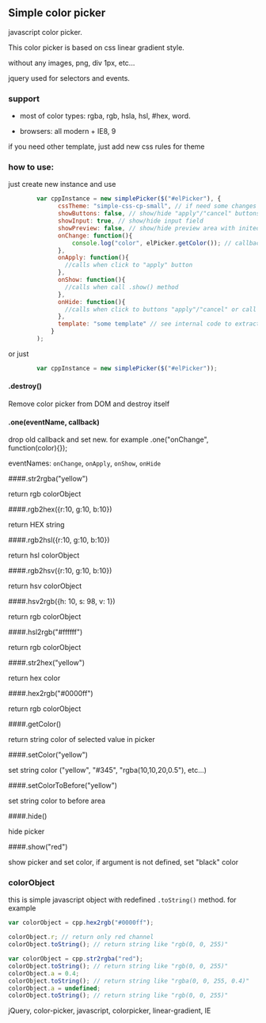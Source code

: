 ## Simple color picker


javascript color picker. 


This color picker is based on css linear gradient style. 

without any images, png, div 1px, etc... 


jquery used for selectors and events.


### support
 
 - most of color types: rgba, rgb, hsla, hsl, #hex, word.
 
 - browsers: all modern + IE8, 9

if you need other template, just add new css rules for theme

### how to use:

just create new instance and use


```javascript
        var cppInstance = new simplePicker($("#elPicker"), {
              cssTheme: "simple-css-cp-small", // if need some changes in template by css
              showButtons: false, // show/hide "apply"/"cancel" buttons
              showInput: true, // show/hide input field
              showPreview: false, // show/hide preview area with inited color
              onChange: function(){
                  console.log("color", elPicker.getColor()); // callback for changes
              },
              onApply: function(){
                //calls when click to "apply" button
              },
              onShow: function(){
                //calls when call .show() method
              },
              onHide: function(){
                //calls when click to buttons "apply"/"cancel" or call .hide() method
              },
              template: "some template" // see internal code to extract elements for new template, 
            }
        );

```

or just

```javascript
        var cppInstance = new simplePicker($("#elPicker"));
```


#### .destroy()

Remove color picker from DOM and destroy itself


#### .one(eventName, callback)

drop old callback and set new. for example .one("onChange", function(color){});

eventNames:
   `onChange`, `onApply`, `onShow`, `onHide`


####.str2rgba("yellow") 

return rgb colorObject


####.rgb2hex({r:10, g:10, b:10})

return HEX string


####.rgb2hsl({r:10, g:10, b:10}) 

return hsl colorObject


####.rgb2hsv({r:10, g:10, b:10}) 

return hsv colorObject


####.hsv2rgb({h: 10, s: 98, v: 1}) 

return rgb colorObject


####.hsl2rgb("#ffffff") 

return rgb colorObject


####.str2hex("yellow") 

return hex color


####.hex2rgb("#0000ff")

return rgb colorObject 


####.getColor() 

return string color of selected value in picker


####.setColor("yellow") 

set string color ("yellow", "#345", "rgba(10,10,20,0.5"), etc...)


####.setColorToBefore("yellow") 

set string color to before area


####.hide() 

hide picker


####.show("red")

show picker and set color, if argument is not defined, set "black" color



### colorObject

this is simple javascript object with redefined `.toString()` method. for example

```javascript
var colorObject = cpp.hex2rgb("#0000ff");

colorObject.r; // return only red channel
colorObject.toString(); // return string like "rgb(0, 0, 255)"

var colorObject = cpp.str2rgba("red");
colorObject.toString(); // return string like "rgb(0, 0, 255)"
colorObject.a = 0.4;
colorObject.toString(); // return string like "rgba(0, 0, 255, 0.4)"
colorObject.a = undefined;
colorObject.toString(); // return string like "rgb(0, 0, 255)"

```

jQuery, color-picker, javascript, colorpicker, linear-gradient, IE
